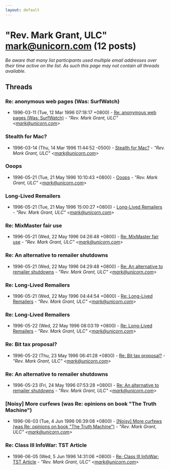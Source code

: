 ```yaml
---
layout: default
---
```


# "Rev. Mark Grant, ULC" <mark@unicorn.com> (12 posts)

_Be aware that many list participants used multiple email addresses over their time active on the list. As such this page may not contain all threads available._

## Threads

### Re: anonymous web pages (Was: SurfWatch)
+ 1996-03-11 (Tue, 12 Mar 1996 07:18:17 +0800) - [Re: anonymous web pages (Was: SurfWatch)](/archive/1996/03/d47ff11b5c35f229cf7779d862d0704e752ddbc2fc5340dc9c21debd0fda0bbd) - _"Rev. Mark Grant, ULC" \<mark@unicorn.com\>_

### Stealth for Mac?
+ 1996-03-14 (Thu, 14 Mar 1996 11:44:52 -0500) - [Stealth for Mac?](/archive/1996/03/f9df4d6260299bb63a408c6b45b4c9aa541a6592a133e5994db1fd0275f36094) - _"Rev. Mark Grant, ULC" \<mark@unicorn.com\>_

### Ooops
+ 1996-05-21 (Tue, 21 May 1996 10:10:43 +0800) - [Ooops](/archive/1996/05/da3da081319459de67406350d1fef239e7141dd4be97f440444d9726b206591c) - _"Rev. Mark Grant, ULC" \<mark@unicorn.com\>_

### Long-Lived Remailers
+ 1996-05-21 (Tue, 21 May 1996 15:00:27 +0800) - [Long-Lived Remailers](/archive/1996/05/b4d749d95f02ddfe544332a8be78d15ee3c503d4be8b699646820d37ddf07a5f) - _"Rev. Mark Grant, ULC" \<mark@unicorn.com\>_

### Re: MixMaster fair use
+ 1996-05-21 (Wed, 22 May 1996 04:26:48 +0800) - [Re: MixMaster fair use](/archive/1996/05/e8328e07288695e44be7b32d2e6b5a13f772e9bfe433fb94449f3be51e8131a4) - _"Rev. Mark Grant, ULC" \<mark@unicorn.com\>_

### Re: An alternative to remailer shutdowns
+ 1996-05-21 (Wed, 22 May 1996 04:29:48 +0800) - [Re: An alternative to remailer shutdowns](/archive/1996/05/d24b0d5259cc79a2ee05e65e023c6161269cfbd5a23da1e959c98f075c6227a4) - _"Rev. Mark Grant, ULC" \<mark@unicorn.com\>_

### Re: Long-Lived Remailers
+ 1996-05-21 (Wed, 22 May 1996 04:44:54 +0800) - [Re: Long-Lived Remailers](/archive/1996/05/89f9f308093382cd2fe8aebca50ea10c9768b6413462e0d0368ea3a77920299a) - _"Rev. Mark Grant, ULC" \<mark@unicorn.com\>_

### Re: Long-Lived Remailers
+ 1996-05-22 (Wed, 22 May 1996 08:03:19 +0800) - [Re: Long-Lived Remailers](/archive/1996/05/1bfd56fa719789b81bf038e2019245c49a52c993550189e045585ecb541c80df) - _"Rev. Mark Grant, ULC" \<mark@unicorn.com\>_

### Re: Bit tax proposal?
+ 1996-05-22 (Thu, 23 May 1996 06:41:28 +0800) - [Re: Bit tax proposal?](/archive/1996/05/0904900b4bc33bb301994a0e9d13874dec04c228491067d43cfc66e9e34a5cf1) - _"Rev. Mark Grant, ULC" \<mark@unicorn.com\>_

### Re: An alternative to remailer shutdowns
+ 1996-05-23 (Fri, 24 May 1996 07:53:28 +0800) - [Re: An alternative to remailer shutdowns](/archive/1996/05/3334b4cfd826bfa3889bfefff92899781672d17407b18396134ddd642cd3c53c) - _"Rev. Mark Grant, ULC" \<mark@unicorn.com\>_

### [Noisy] More curfews (was Re: opinions on book "The Truth Machine")
+ 1996-06-03 (Tue, 4 Jun 1996 06:39:08 +0800) - [[Noisy] More curfews (was Re: opinions on book "The Truth Machine")](/archive/1996/06/8835889bd787adc8d1a8e6578029c6fdb1aeac11fd26e68f53e5a631cb825ceb) - _"Rev. Mark Grant, ULC" \<mark@unicorn.com\>_

### Re: Class III InfoWar: TST Article
+ 1996-06-05 (Wed, 5 Jun 1996 14:31:06 +0800) - [Re: Class III InfoWar: TST Article](/archive/1996/06/082877355050998cde88a779d012b912b271813204670377c11543992bb44bbd) - _"Rev. Mark Grant, ULC" \<mark@unicorn.com\>_

